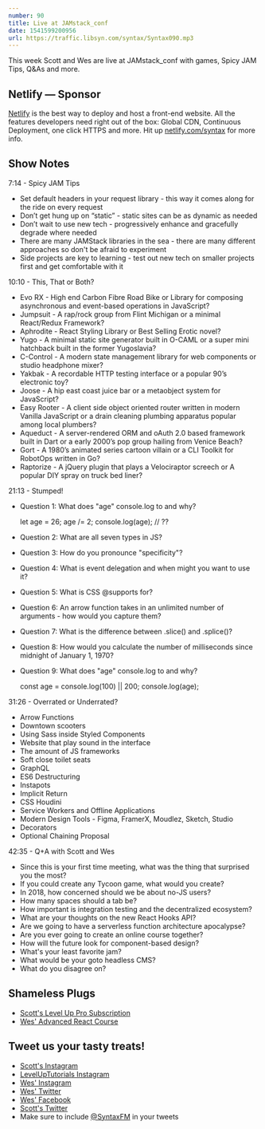 ```yaml
---
number: 90
title: Live at JAMstack_conf
date: 1541599200956
url: https://traffic.libsyn.com/syntax/Syntax090.mp3
---
```


This week Scott and Wes are live at JAMstack_conf with games, Spicy JAM Tips, Q&As and more.

## Netlify — Sponsor

[Netlify](https://netlify.com/syntax) is the best way to deploy and host a front-end website. All the features developers need right out of the box: Global CDN, Continuous Deployment, one click HTTPS and more. Hit up [netlify.com/syntax](https://netlify.com/syntax) for more info.

## Show Notes

7:14 - Spicy JAM Tips

* Set default headers in your request library - this way it comes along for the ride on every request
* Don’t get hung up on “static” - static sites can be as dynamic as needed
* Don’t wait to use new tech - progressively enhance and gracefully degrade where needed
* There are many JAMStack libraries in the sea - there are many different approaches so don't be afraid to experiment
* Side projects are key to learning - test out new tech on smaller projects first and get comfortable with it

10:10 - This, That or Both?

* Evo RX - High end Carbon Fibre Road Bike or Library for composing asynchronous and event-based operations in JavaScript?
* Jumpsuit - A rap/rock group from Flint Michigan or a minimal React/Redux Framework?
* Aphrodite - React Styling Library or Best Selling Erotic novel?
* Yugo - A minimal static site generator built in O-CAML or a super mini hatchback built in the former Yugoslavia?
* C-Control - A modern state management library for web components or studio headphone mixer?
* Yakbak - A recordable HTTP testing interface or a popular 90’s electronic toy?
* Joose - A hip east coast juice bar or a metaobject system for JavaScript?
* Easy Rooter - A client side object oriented router written in modern Vanilla JavaScript or a drain cleaning plumbing apparatus popular among local plumbers?
* Aqueduct - A server-rendered ORM and oAuth 2.0 based framework built in Dart or a early 2000’s pop group hailing from Venice Beach?
* Gort - A 1980’s animated series cartoon villain or a CLI Toolkit for RobotOps written in Go?
* Raptorize - A jQuery plugin that plays a Velociraptor screech or A popular DIY spray on truck bed liner?

21:13 - Stumped!

* Question 1: What does "age" console.log to and why?

  let age = 26;
  age /= 2;
  console.log(age); // ??

* Question 2: What are all seven types in JS?
* Question 3: How do you pronounce "specificity"?
* Question 4: What is event delegation and when might you want to use it?
* Question 5: What is CSS @supports for?
* Question 6: An arrow function takes in an unlimited number of arguments - how would you capture them?
* Question 7: What is the difference between .slice() and .splice()?
* Question 8: How would you calculate the number of milliseconds since midnight of January 1, 1970?
* Question 9: What does "age" console.log to and why?

  const age = console.log(100) || 200;
  console.log(age);

31:26 - Overrated or Underrated?

* Arrow Functions
* Downtown scooters
* Using Sass inside Styled Components
* Website that play sound in the interface
* The amount of JS frameworks
* Soft close toilet seats
* GraphQL
* ES6 Destructuring
* Instapots
* Implicit Return
* CSS Houdini
* Service Workers and Offline Applications
* Modern Design Tools - Figma, FramerX, Moudlez, Sketch, Studio
* Decorators
* Optional Chaining Proposal

42:35 - Q+A with Scott and Wes

* Since this is your first time meeting, what was the thing that surprised you the most?
* If you could create any Tycoon game, what would you create?
* In 2018, how concerned should we be about no-JS users?
* How many spaces should a tab be?
* How important is integration testing and the decentralized ecosystem?
* What are your thoughts on the new React Hooks API?
* Are we going to have a serverless function architecture apocalypse?
* Are you ever going to create an online course together?
* How will the future look for component-based design?
* What's your least favorite jam?
* What would be your goto headless CMS?
* What do you disagree on?

## Shameless Plugs

* [Scott's Level Up Pro Subscription](https://LevelUpTutorials.com/pro)
* [Wes' Advanced React Course](https://advancedreact.com/)

## Tweet us your tasty treats!

* [Scott's Instagram](https://www.instagram.com/stolinski/)
* [LevelUpTutorials Instagram](https://www.instagram.com/LevelUpTutorials/)
* [Wes' Instagram](https://www.instagram.com/wesbos/)
* [Wes' Twitter](https://twitter.com/wesbos)
* [Wes' Facebook](https://www.facebook.com/wesbos.developer)
* [Scott's Twitter](https://twitter.com/stolinski)
* Make sure to include [@SyntaxFM](https://twitter.com/SyntaxFM) in your tweets
